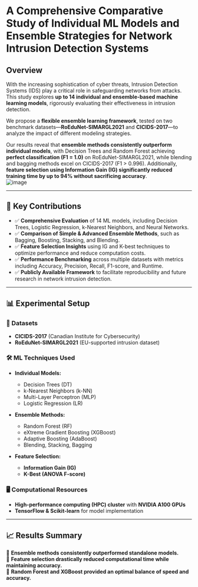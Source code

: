 # A Comprehensive Comparative Study of Individual ML Models and Ensemble Strategies for Network Intrusion Detection Systems

## Overview  

With the increasing sophistication of cyber threats, Intrusion Detection Systems (IDS) play a critical role in safeguarding networks from attacks. This study explores **up to 14 individual and ensemble-based machine learning models**, rigorously evaluating their effectiveness in intrusion detection.  

We propose a **flexible ensemble learning framework**, tested on two benchmark datasets—**RoEduNet-SIMARGL2021** and **CICIDS-2017**—to analyze the impact of different modeling strategies.  

Our results reveal that **ensemble methods consistently outperform individual models**, with Decision Trees and Random Forest achieving **perfect classification (F1 = 1.0)** on RoEduNet-SIMARGL2021, while blending and bagging methods excel on CICIDS-2017 (F1 > 0.996). Additionally, **feature selection using Information Gain (IG) significantly reduced training time by up to 94% without sacrificing accuracy**.  
![image](https://github.com/user-attachments/assets/792beea2-34ba-48bf-9273-dcef8b093ab4)

---

## 🚀 Key Contributions  

- ✅ **Comprehensive Evaluation** of 14 ML models, including Decision Trees, Logistic Regression, k-Nearest Neighbors, and Neural Networks.  
- ✅ **Comparison of Simple & Advanced Ensemble Methods**, such as Bagging, Boosting, Stacking, and Blending.  
- ✅ **Feature Selection Insights** using IG and K-best techniques to optimize performance and reduce computation costs.  
- ✅ **Performance Benchmarking** across multiple datasets with metrics including Accuracy, Precision, Recall, F1-score, and Runtime.  
- ✅ **Publicly Available Framework** to facilitate reproducibility and future research in network intrusion detection.  

---

## 📊 Experimental Setup  

### 📂 Datasets  
- **CICIDS-2017** (Canadian Institute for Cybersecurity)  
- **RoEduNet-SIMARGL2021** (EU-supported intrusion dataset)  

### 🛠️ ML Techniques Used  
- **Individual Models:**  
  - Decision Trees (DT)  
  - k-Nearest Neighbors (k-NN)  
  - Multi-Layer Perceptron (MLP)  
  - Logistic Regression (LR)  

- **Ensemble Methods:**  
  - Random Forest (RF)  
  - eXtreme Gradient Boosting (XGBoost)  
  - Adaptive Boosting (AdaBoost)  
  - Blending, Stacking, Bagging  

- **Feature Selection:**  
  - **Information Gain (IG)**  
  - **K-Best (ANOVA F-score)**  

### 🖥️ Computational Resources  
- **High-performance computing (HPC) cluster** with **NVIDIA A100 GPUs**  
- **TensorFlow & Scikit-learn** for model implementation  

---

## 📈 Results Summary  

📌 **Ensemble methods consistently outperformed standalone models.**  
📌 **Feature selection drastically reduced computational time while maintaining accuracy.**  
📌 **Random Forest and XGBoost provided an optimal balance of speed and accuracy.**  
